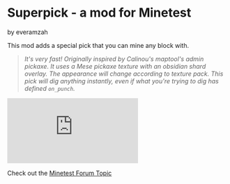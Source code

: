 # Superpick - a mod for Minetest

by everamzah

This mod adds a special pick that you can mine any block with.

> *It's very fast! Originally inspired by Calinou's maptool's admin pickaxe. It uses a Mese pickaxe texture with an obsidian shard overlay. The appearance will change according to texture pack. This pick will dig anything instantly, even if what you're trying to dig has defined `on_punch`.*

![](https://forum.minetest.net/download/file.php?mode=view&id=5350&sid=839cca9b785f26fb7360c4f344c3c76b)

Check out the [Minetest Forum Topic][1]

   [1]: https://forum.minetest.net/viewtopic.php?f=11&t=14186&p=277713
